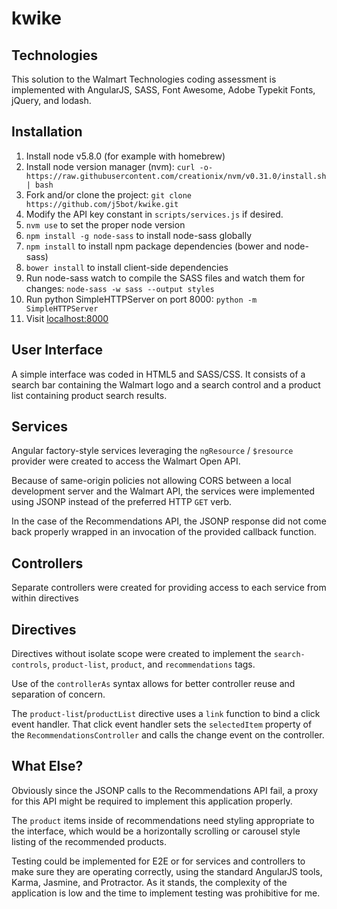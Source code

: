 # kwike

## Technologies

This solution to the Walmart Technologies coding assessment is implemented
with AngularJS, SASS, Font Awesome, Adobe Typekit Fonts, jQuery, and lodash.

## Installation

1. Install node v5.8.0 (for example with homebrew)
2. Install node version manager (nvm):
  `curl -o- https://raw.githubusercontent.com/creationix/nvm/v0.31.0/install.sh | bash`
3. Fork and/or clone the project:
  `git clone https://github.com/j5bot/kwike.git`
4. Modify the API key constant in `scripts/services.js` if desired.
4. `nvm use` to set the proper node version
5. `npm install -g node-sass` to install node-sass globally
6. `npm install` to install npm package dependencies (bower and node-sass)
7. `bower install` to install client-side dependencies
8. Run node-sass watch to compile the SASS files and watch them for changes:
  `node-sass -w sass --output styles`
9. Run python SimpleHTTPServer on port 8000:
  `python -m SimpleHTTPServer`
10. Visit [localhost:8000](http://localhost:8000)

## User Interface

A simple interface was coded in HTML5 and SASS/CSS.  It consists of a search bar
containing the Walmart logo and a search control and a product list containing
product search results.

## Services

Angular factory-style services leveraging the `ngResource` / `$resource`
provider were created to access the Walmart Open API.

Because of same-origin policies not allowing CORS between a
local development server and the Walmart API, the services were implemented
using JSONP instead of the preferred HTTP `GET` verb.

In the case of the Recommendations API, the JSONP response did
not come back properly wrapped in an invocation of the provided callback function.

## Controllers

Separate controllers were created for providing access to each service from within
directives

## Directives

Directives without isolate scope were created to implement the `search-controls`,
`product-list`, `product`, and `recommendations` tags.

Use of the `controllerAs` syntax allows for better controller reuse and separation
of concern.

The `product-list`/`productList` directive uses a `link` function to bind a click
event handler.  That click event handler sets the `selectedItem` property of the
`RecommendationsController` and calls the change event on the controller.

## What Else?

Obviously since the JSONP calls to the Recommendations API fail, a proxy for
this API might be required to implement this application properly.

The `product` items inside of recommendations need styling appropriate to
the interface, which would be a horizontally scrolling or carousel style listing
of the recommended products.

Testing could be implemented for E2E or for services and controllers to make
sure they are operating correctly, using the standard AngularJS tools, Karma, Jasmine,
and Protractor.  As it stands, the complexity of the application is low and the
time to implement testing was prohibitive for me.
